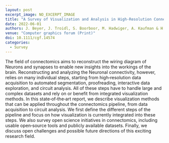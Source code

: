 ```yaml
---
layout: post
excerpt_image: NO_EXCERPT_IMAGE
title: "A Survey of Visualization and Analysis in High‐Resolution Connectomics"
date: 2022-06-01
authors: J. Beyer, J. Troidl, S. Boorboor, M. Hadwiger, A. Kaufman & H. Pfister
venue: "Computer graphics forum (Print)"
doi: 10.1111/cgf.14574
categories:
  - Survey
---
```

The field of connectomics aims to reconstruct the wiring diagram of Neurons and synapses to enable new insights into the workings of the brain. Reconstructing and analyzing the Neuronal connectivity, however, relies on many individual steps, starting from high‐resolution data acquisition to automated segmentation, proofreading, interactive data exploration, and circuit analysis. All of these steps have to handle large and complex datasets and rely on or benefit from integrated visualization methods. In this state‐of‐the‐art report, we describe visualization methods that can be applied throughout the connectomics pipeline, from data acquisition to circuit analysis. We first define the different steps of the pipeline and focus on how visualization is currently integrated into these steps. We also survey open science initiatives in connectomics, including usable open‐source tools and publicly available datasets. Finally, we discuss open challenges and possible future directions of this exciting research field.
